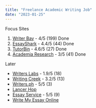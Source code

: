 ```yaml
---
title: "Freelance Academic Writing Job"
date: "2023-01-25"
---
```


Focus Sites
1. [Writer Bay](https://www.writerbay.com/) - 4/5 (199) Done
2. [EssayShark](https://essayshark.com/freelance-essay-writing-jobs.html) - 4.4/5 (44) Done
3. [TutorBin](https://tutorbin.com/tutor/academic-writing-jobs) - 4.6/5 (27) Done
4. [Academia Research](https://www.academia-research.com/) - 3/5 (41) Done

Later
- [Writers Labs](https://writerslabs.com/) - 1.9/5 (18)
- [Writing Creek](https://writingcreek.com/freelance-academic-writing-jobs-online/) - 3.2/5 (13)
- [Writers.ph](https://www.writers.ph/) - 5/5 (3)
- [Lancer Hop](https://lancerhop.com/)
- [Essay Service](https://essayservice.com/become-a-writer) - 5/5 (9)
- [Write My Essay Online](https://writemyessayonline.com/academic-writing-jobs.html)